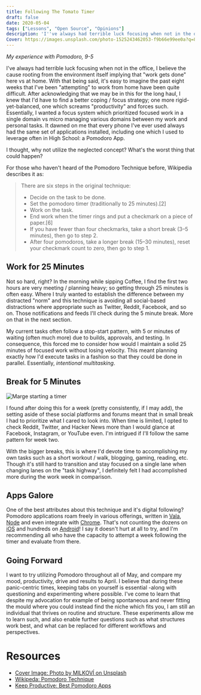 ```yaml
---
title: Following The Tomato Timer
draft: false
date: 2020-05-04
tags: ["Lessons", "Open Source", "Opinions"]
description: 'I''ve always had terrible luck focusing when not in the office, I believe the cause rooting from the environment itself implying that "work gets done" here vs at home. With that being said, it''s easy to imagine the past eight weeks that I''ve been "attempting" to work from home have been quite difficult. After acknowledging that we may be in this for the long haul, I knew that I''d have to find a better coping / focus strategy; one more rigid-yet-balanced, one which screams "productivity" and forces such. Essentially, I wanted a focus system which prioritized focused work in a single domain vs micro managing various domains between my work and personal tasks. It dawned on me that every phone I''ve ever used always had the same set of applications installed, including one which I used to leverage often in High School: a Pomodoro App.'
Cover: https://images.unsplash.com/photo-1525243462053-f9b66e99ee0a?q=80&w=3816&auto=format&fit=crop
---
```


_My experience with Pomodoro, 9-5_

I've always had terrible luck focusing when not in the office, I believe the cause rooting from the environment itself implying that "work gets done" here vs at home. With that being said, it's easy to imagine the past eight weeks that I've been "attempting" to work from home have been quite difficult. After acknowledging that we may be in this for the long haul, I knew that I'd have to find a better coping / focus strategy; one more rigid-yet-balanced, one which screams "productivity" and forces such. Essentially, I wanted a focus system which prioritized focused work in a single domain vs micro managing various domains between my work and personal tasks. It dawned on me that every phone I've ever used always had the same set of applications installed, including one which I used to leverage often in High School: a Pomodoro App.

I thought, why not utilize the neglected concept? What's the worst thing that could happen?

For those who haven't heard of the Pomodoro Technique before, Wikipedia describes it as:

> There are six steps in the original technique:
>
> - Decide on the task to be done.
> - Set the pomodoro timer (traditionally to 25 minutes).[2]
> - Work on the task.
> - End work when the timer rings and put a checkmark on a piece of paper.[6]
> - If you have fewer than four checkmarks, take a short break (3–5 minutes), then go to step 2.
> - After four pomodoros, take a longer break (15–30 minutes), reset your checkmark count to zero, then go to step 1.

## Work for 25 Minutes

Not so hard, right? In the morning while sipping Coffee, I find the first two hours are very meeting / planning heavy; so getting through 25 minutes is often easy. Where I truly wanted to establish the difference between my distracted "norm" and this technique is avoiding all social-based distractions where appropriate such as Twitter, Reddit, Facebook, and so on. Those notifications and feeds I'll check during the 5 minute break. More on that in the next section.

My current tasks often follow a stop-start pattern, with 5 or minutes of waiting (often much more) due to builds, approvals, and testing. In consequence, this forced me to consider how would I maintain a solid 25 minutes of focused work without losing velocity. This meant planning exactly how I'd execute tasks in a fashion so that they could be done in parallel. Essentially, _intentional multitasking_.

## Break for 5 Minutes

![Marge starting a timer](https://media.giphy.com/media/3orieMd0OXjo8YU7GU/giphy.gif)

I found after doing this for a week (pretty consistently, if I may add), the setting aside of these social platforms and forums meant that in small break I had to prioritize what I cared to look into. When time is limited, I opted to check Reddit, Twitter, and Hacker News more than I would glance at Facebook, Instagram, or YouTube even. I'm intrigued if I'll follow the same pattern for week two.

With the bigger breaks, this is where I'd devote time to accomplishing my own tasks such as a short workout / walk, blogging, gaming, reading, etc. Though it's still hard to transition and stay focused on a single lane when changing lanes on the "task highway", I definitely felt I had accomplished more during the work week in comparison.

## Apps Galore

One of the best attributes about this technique and it's digital following? Pomodoro applications roam freely in various offerings, written in [Vala](https://github.com/codito/gnome-pomodoro), [Node](https://github.com/Splode/pomotroid) and even integrate with [Chrome](https://github.com/schmich/marinara). That's not counting the dozens on [iOS](https://itunes.apple.com/gb/app/focus-keeper-work-study-timer/id830466924?mt=8) and hundreds on [Android](https://play.google.com/store/apps/details?id=com.superelement.pomodoro&hl=en)! I say it doesn't hurt at all to try, and I'm recommending all who have the capacity to attempt a week following the timer and evaluate from there.

## Going Forward

I want to try utilizing Pomodoro throughout all of May, and compare my mood, productivity, drive and results to April. I believe that during these panic-centric times, keeping tabs on yourself is essential -along with questioning and experimenting where possible. I've come to learn that despite my advocation for example of being spontaneous and never fitting the mould where you could instead find the niche which fits you, I am still an individual that thrives on routine and structure. These experiments allow me to learn such, and also enable further questions such as what structures work best, and what can be replaced for different workflows and perspectives.

# Resources

- [Cover Image: Photo by MILKOVÍ on Unsplash](https://unsplash.com/photos/eNLyZaguqC4)
- [Wikipeda: Pomodoro Technique](https://en.wikipedia.org/wiki/Pomodoro_Technique)
- [Keep Productive: Best Pomodoro Apps](https://www.keepproductive.com/blog/best-pomodoro-timers-to-try)
